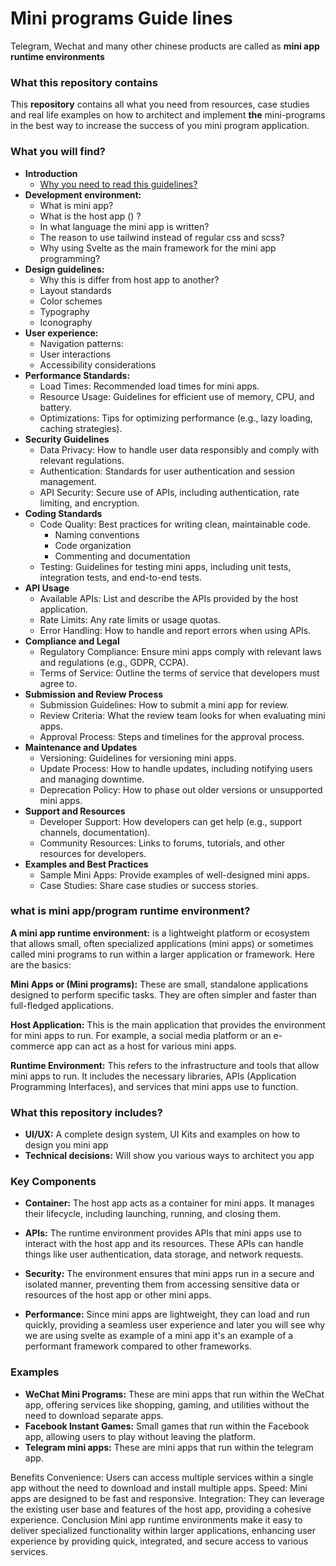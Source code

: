 # Mini programs Guide lines

Telegram, Wechat and many other chinese products are called as **mini app runtime environments**


### What this repository contains
This **repository** contains all what you need from resources, case studies and real life examples on how to architect and implement **the** mini-programs in the best way to increase the success of you mini program application.

### What you will find?
- **Introduction**
  - [Why you need to read this guidelines?](/introduction/0.why-to-read.md)
- **Development environment:**
  - What is mini app?
  - What is the host app () ?
  - In what language the mini app is written?
  - The reason to use tailwind instead of regular css and scss? 
  - Why using Svelte as the main framework for the mini app programming?
- **Design guidelines:**
  - Why this is differ from host app to another?
  - Layout standards
  - Color schemes
  - Typography
  - Iconography
- **User experience:** 
  - Navigation patterns:
  - User interactions
  - Accessibility considerations
- **Performance Standards:**
  - Load Times: Recommended load times for mini apps.
  - Resource Usage: Guidelines for efficient use of memory, CPU, and battery.
  - Optimizations: Tips for optimizing performance (e.g., lazy loading, caching strategies).
- **Security Guidelines**
  - Data Privacy: How to handle user data responsibly and comply with relevant regulations.
  - Authentication: Standards for user authentication and session management.
  - API Security: Secure use of APIs, including authentication, rate limiting, and encryption.
- **Coding Standards**
  - Code Quality: Best practices for writing clean, maintainable code.
    - Naming conventions
    - Code organization
    - Commenting and documentation
  - Testing: Guidelines for testing mini apps, including unit tests, integration tests, and end-to-end tests.
- **API Usage**
  - Available APIs: List and describe the APIs provided by the host application.
  - Rate Limits: Any rate limits or usage quotas.
  - Error Handling: How to handle and report errors when using APIs.
- **Compliance and Legal**
  - Regulatory Compliance: Ensure mini apps comply with relevant laws and regulations (e.g., GDPR, CCPA).
  - Terms of Service: Outline the terms of service that developers must agree to.
- **Submission and Review Process**
  - Submission Guidelines: How to submit a mini app for review.
  - Review Criteria: What the review team looks for when evaluating mini apps.
  - Approval Process: Steps and timelines for the approval process.
- **Maintenance and Updates**
  - Versioning: Guidelines for versioning mini apps.
  - Update Process: How to handle updates, including notifying users and managing downtime.
  - Deprecation Policy: How to phase out older versions or unsupported mini apps.
- **Support and Resources**
  - Developer Support: How developers can get help (e.g., support channels, documentation).
  - Community Resources: Links to forums, tutorials, and other resources for developers.
- **Examples and Best Practices**
  - Sample Mini Apps: Provide examples of well-designed mini apps.
  - Case Studies: Share case studies or success stories.


### what is  mini app/program runtime environment?
**A mini app runtime environment:** is a lightweight platform or ecosystem that allows small, often specialized applications (mini apps) or sometimes called mini programs to run within a larger application or framework. Here are the basics:

**Mini Apps or (Mini programs):** These are small, standalone applications designed to perform specific tasks. They are often simpler and faster than full-fledged applications.

**Host Application:** This is the main application that provides the environment for mini apps to run. For example, a social media platform or an e-commerce app can act as a host for various mini apps.

**Runtime Environment:** This refers to the infrastructure and tools that allow mini apps to run. It includes the necessary libraries, APIs (Application Programming Interfaces), and services that mini apps use to function.


### What this repository includes?
- **UI/UX:** A complete design system, UI Kits and examples on how to design you mini app
- **Technical decisions:** Will show you various ways to architect you app 

### Key Components
- **Container:** The host app acts as a container for mini apps. It manages their lifecycle, including launching, running, and closing them.

- **APIs:** The runtime environment provides APIs that mini apps use to interact with the host app and its resources. These APIs can handle things like user authentication, data storage, and network requests.

- **Security:** The environment ensures that mini apps run in a secure and isolated manner, preventing them from accessing sensitive data or resources of the host app or other mini apps.

- **Performance:** Since mini apps are lightweight, they can load and run quickly, providing a seamless user experience and later you will see why we are using svelte as example of a mini app it's an example of a performant framework compared to other frameworks.

### Examples
- **WeChat Mini Programs:** These are mini apps that run within the WeChat app, offering services like shopping, gaming, and utilities without the need to download separate apps.
- **Facebook Instant Games:** Small games that run within the Facebook app, allowing users to play without leaving the platform.
- **Telegram mini apps:** These are mini apps that run within the telegram app.
  
Benefits
Convenience: Users can access multiple services within a single app without the need to download and install multiple apps.
Speed: Mini apps are designed to be fast and responsive.
Integration: They can leverage the existing user base and features of the host app, providing a cohesive experience.
Conclusion
Mini app runtime environments make it easy to deliver specialized functionality within larger applications, enhancing user experience by providing quick, integrated, and secure access to various services.